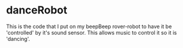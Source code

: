 # danceRobot
This is the code that I put on my beepBeep rover-robot to have it be 'controlled' by it's sound sensor. This allows music to control it so it is 'dancing'.
